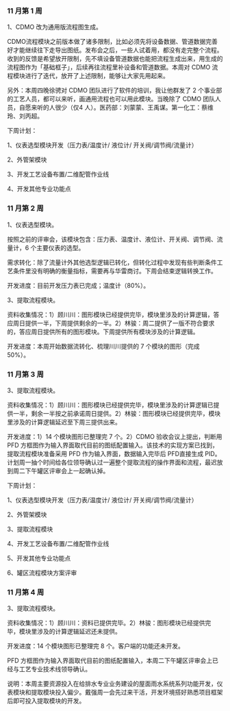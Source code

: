 ### 11 月第 1 周

1、CDMO 改为通用版流程图生成。

CDMO流程模块之前版本做了诸多限制，比如必须先将设备数据、管道数据完善好才能继续往下走导出图纸。发布会之后，一些人试着用，都没有走完整个流程。收到的反馈是希望放开限制，先不填设备管道数据也能把流程生成出来，用生成的流程图作为「基础框子」，后续再往流程里补设备和管道数据。本周对 CDMO 流程模块进行了迭代，放开了上述限制，能够让大家先用起来。

另外：本周四晚徐骋对 CDMO 团队进行了软件的培训，我让他群发了 2 个事业部的工艺人员，都可以来听，画通用流程也可以用此模块。当晚除了 CDMO 团队人员，自愿来听的人很少（仅4 人）。医药部：刘蒙蒙、王禹谋。第一化工：蔡维玲、刘丙超。

下周计划：

1、仪表选型模块开发（压力表/温度计/ 液位计/ 开关阀/调节阀/流量计）

2、外管架模块

3、开发工艺设备布置/二维配管作业线

4、开发其他专业功能点

### 11 月第 2 周

1、仪表选型模块。

按照之前的评审会，该模块包含：压力表、温度计、液位计、开关阀、调节阀、流量计，6 个主要仪表的选型。

需求转化：除了流量计外其他选型逻辑已转化，但转化过程中发现有些判断条件工艺条件里没有明确的衡量指标，需要再与华雷商讨。下周会结束逻辑转换工作。

开发进度：目前开发压力表已完成；温度计（80%）。

3、提取流程模块。

资料收集情况：1）顾川川：图形模块已经提供完毕，模块里涉及的计算逻辑，答应周日提供一半，下周提供剩余的一半。2）林骏：周二提供了一版不符合要求的，答应周日提供所有的图形模块。下周提供所有模块涉及的计算逻辑。

开发进度：本周开始数据流转化、梳理川川提供的 7 个模块的图形（完成 50%）。

### 11 月第 3 周

3、提取流程模块。

资料收集情况：1）顾川川：图形模块已经提供完毕，模块里涉及的计算逻辑已提供一半，剩余一半按之前承诺周日提供。2）林骏：图形模块已经提供完毕，模块里涉及的计算逻辑延迟至下周三提供出来。

开发进度：1）14 个模块图形已整理完 7 个。2）CDMO 验收会议上提出，判断用 PFD 方框图作为输入界面取代目前的图纸配置输入。该技术的实现方案已找到，提取流程模块准备采用 PFD 作为输入界面，数据输入完毕后 PFD直接生成 PID。计划周一抽个时间给各位领导确认过一遍整个提取流程的操作界面和流程，最迟放到周二下午罐区评审会上一起确认掉。

下周计划：

1、仪表选型模块开发（压力表/温度计/ 液位计/ 开关阀/调节阀/流量计）

2、外管架模块

3、提取流程模块

4、开发工艺设备布置/二维配管作业线

5、开发其他专业功能点

6、罐区流程模块方案评审

### 11 月第 4 周

3、提取流程模块。

资料收集情况：1）顾川川：资料已提供完毕。2）林骏：图形模块已经提供完毕，模块里涉及的计算逻辑延迟还未提供。

开发进度：14 个模块图形已整理完 8 个。客户端的功能还未开发。

PFD 方框图作为输入界面取代目前的图纸配置输入，本周二下午罐区评审会上已经与工艺专业技术线领导确认。

说明：本周主要资源投入在给排水专业业务建设的屋面雨水系统系列功能开发，仪表模块和提取模块投入偏少。戴强周一会先过来干活，开发环境搭好熟悉项目框架后即可投入提取模块的开发。